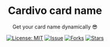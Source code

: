 <div align="center">
<h1>Cardivo card name</h1>

<p>Get your card name dynamically 😎</p>

[![License: MIT](https://img.shields.io/badge/License-MIT-yellow.svg)](https://raw.githubusercontent.com/satyawikananda/cardivo/main/LICENSE?token=AH44ZFH7IF2KSEDK7LSIW3C7YOFYC)
[![Issue](https://img.shields.io/github/issues/satyawikananda/cardivo)](https://img.shields.io/github/issues/satyawikananda/cardivo)
[![Forks](https://img.shields.io/github/forks/satyawikananda/cardivo)](https://img.shields.io/github/forks/satyawikananda/cardivo)
[![Stars](https://img.shields.io/github/stars/satyawikananda/cardivo)](https://img.shields.io/github/stars/satyawikananda/cardivo)

</div>
